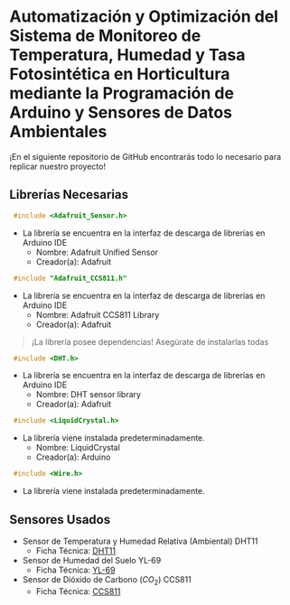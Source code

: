 # Automatización y Optimización del Sistema de Monitoreo de Temperatura, Humedad y Tasa Fotosintética en Horticultura mediante la Programación de Arduino y Sensores de Datos Ambientales 
¡En el siguiente repositorio de GitHub encontrarás todo lo necesario para replicar nuestro proyecto!
## Librerías Necesarias
```C++ 
 #include <Adafruit_Sensor.h>
```
+ La librería se encuentra en la interfaz de descarga de librerías en Arduino IDE
  - Nombre: Adafruit Unified Sensor
  - Creador(a): Adafruit
```C++ 
 #include "Adafruit_CCS811.h"
```
+ La librería se encuentra en la interfaz de descarga de librerías en Arduino IDE
  - Nombre: Adafruit CCS811 Library
  - Creador(a): Adafruit
> ¡La librería posee dependencias! Asegúrate de instalarlas todas
```C++ 
 #include <DHT.h>
```
+ La librería se encuentra en la interfaz de descarga de librerías en Arduino IDE
  - Nombre: DHT sensor library
  - Creador(a): Adafruit
```C++ 
 #include <LiquidCrystal.h>
```
+ La librería viene instalada predeterminadamente.
  - Nombre: LiquidCrystal
  - Creador(a): Arduino
```C++ 
 #include <Wire.h>
```
+ La librería viene instalada predeterminadamente.
## Sensores Usados
+ Sensor de Temperatura y Humedad Relativa (Ambiental) DHT11
    - Ficha Técnica: [DHT11](https://www.mouser.com/datasheet/2/758/DHT11-Technical-Data-Sheet-Translated-Version-1143054.pdf)
+ Sensor de Humedad del Suelo YL-69
    - Ficha Técnica: [YL-69](https://www.electronicoscaldas.com/datasheet/OBSoil-01_ElecFreaks.pdf)
+ Sensor de Dióxido de Carbono $(CO_2)$ CCS811
    - Ficha Técnica: [CCS811](https://hubot.cl/wp-content/uploads/2018/07/CCS811_Datasheet-DS000459.pdf)
